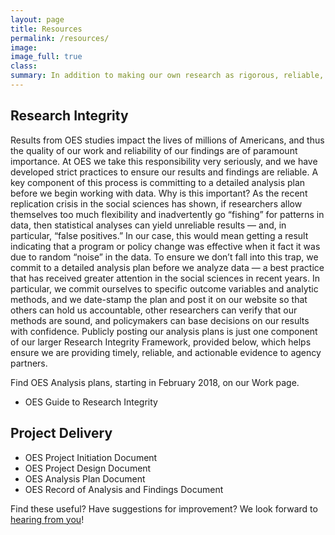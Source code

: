 ```yaml
---
layout: page
title: Resources
permalink: /resources/
image:
image_full: true
class:
summary: In addition to making our own research as rigorous, reliable, and reproducible as possible, we are committed to making our research tools available for others to apply or adapt to their own work. Below are some of these tools, which are continuously under development as we refine our methods and learn from our own projects. 
---
```

## Research Integrity 

Results from OES studies impact the lives of millions of Americans, and thus the quality of our work and reliability of our findings are of paramount importance. At OES we take this responsibility very seriously, and we have developed strict practices to ensure our results and findings are reliable. A key component of this process is committing to a detailed analysis plan before we begin working with data. Why is this important? As the recent replication crisis in the social sciences has shown, if researchers allow themselves too much flexibility and inadvertently go “fishing” for patterns in data, then statistical analyses can yield unreliable results — and, in particular, “false positives.” In our case, this would mean getting a result indicating that a program or policy change was effective when it fact it was due to random “noise” in the data. To ensure we don’t fall into this trap, we commit to a detailed analysis plan before we analyze data — a best practice that has received greater attention in the social sciences in recent years. In particular, we commit ourselves to specific outcome variables and analytic methods, and we date-stamp the plan and post it on our website so that others can hold us accountable, other researchers can verify that our methods are sound, and policymakers can base decisions on our results with confidence. Publicly posting our analysis plans is just one component of our larger Research Integrity Framework, provided below, which helps ensure we are providing timely, reliable, and actionable evidence to agency partners. 

Find OES Analysis plans, starting in February 2018, on our Work page.

- OES Guide to Research Integrity

## Project Delivery

- OES Project Initiation Document
- OES Project Design Document
- OES Analysis Plan Document
- OES Record of Analysis and Findings Document

Find these useful? Have suggestions for improvement? We look forward to <a href="mailto:oes@gsa.gov?subject=Approach">hearing from you</a>!
